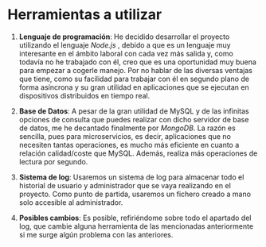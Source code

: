# Herramientas a utilizar

1. **Lenguaje de programación**: He decidido desarrollar el proyecto utilizando el lenguaje *Node.js* , debido a que es un lenguaje muy interesante en el ámbito laboral con cada vez más salida y, como todavía no he trabajado con él, creo que es una oportunidad muy buena para empezar a cogerle manejo. Por no hablar de las diversas ventajas que tiene, como su facilidad para trabajar con él en segundo plano de forma asíncrona y su gran utilidad en aplicaciones que se ejecutan en dispositivos distribuidos en tiempo real.


2. **Base de Datos**: A pesar de la gran utilidad de MySQL y de las infinitas opciones de consulta que puedes realizar con dicho servidor de base de datos, me he decantado finalmente por *MongoDB*. La razón es sencilla, pues para microservicios, es decir, aplicaciones que no necesiten tantas operaciones, es mucho más eficiente en cuanto a relación calidad/coste que MySQL. Además, realiza más operaciones de lectura por segundo.


3. **Sistema de log**: Usaremos un sistema de log para almacenar todo el historial de usuario y administrador que se vaya realizando en el proyecto. Como punto de partida, usaremos un fichero creado a mano solo accesible al administrador.


4. **Posibles cambios**: Es posible, refiriéndome sobre todo el apartado del log, que cambie alguna herramienta de las mencionadas anteriormente si me surge algún problema con las anteriores. 



